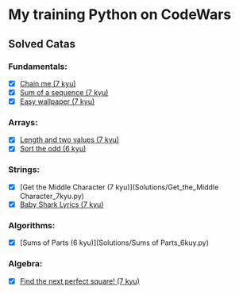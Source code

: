 # My training Python on CodeWars

## Solved Catas
### Fundamentals:

- [x] [Chain me (7 kyu)](Solutions/Chain_me_7kuy.py)
- [x] [Sum of a sequence (7 kyu)](Solutions/Sum_of_a_sequence_7kuy.py)
- [x] [Easy wallpaper (7 kyu)](Solutions/Easy_wallpaper_7kuy.py)

### Arrays:
- [x] [Length and two values (7 kyu)](Solutions/Length_and_two_values_7kuy.py)
- [x] [Sort the odd (6 kyu)](Solutions/Sort_the_odd_6kuy.py)

### Strings:
- [x] [Get the Middle Character (7 kyu)](Solutions/Get_the_Middle Character_7kyu.py)
- [x] [Baby Shark Lyrics (7 kyu)](Solutions/Baby_Shark_Lyrics_7kyu.py)

### Algorithms:
- [x] [Sums of Parts (6 kyu)](Solutions/Sums of Parts_6kuy.py)

### Algebra:
- [x] [Find the next perfect square! (7 kyu)](Solutions/Find_the_next_perfect_square!_7kyu.py)
